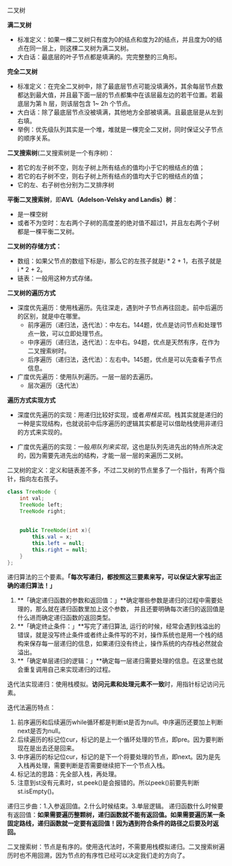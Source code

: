 二叉树

**满二叉树**
- 标准定义：如果一棵二叉树只有度为0的结点和度为2的结点，并且度为0的结点在同一层上，则这棵二叉树为满二叉树。
- 大白话：最底层的叶子节点都是填满的。完完整整的三角形。

**完全二叉树**
- 标准定义：在完全二叉树中，除了最底层节点可能没填满外，其余每层节点数都达到最大值，并且最下面一层的节点都集中在该层最左边的若干位置。若最底层为第 h 层，则该层包含 1~ 2h 个节点。
- 大白话：除了最底层节点没被填满，其他地方全部被填满。且最底层是从左到右填。
- 举例：优先级队列其实是一个堆，堆就是一棵完全二叉树，同时保证父子节点的顺序关系。

**二叉搜索树**(二叉搜索树是一个有序树)：
- 若它的左子树不空，则左子树上所有结点的值均小于它的根结点的值；
- 若它的右子树不空，则右子树上所有结点的值均大于它的根结点的值；
- 它的左、右子树也分别为二叉排序树

**平衡二叉搜索树**，即**AVL（Adelson-Velsky and Landis）树**：
- 是一棵空树
- 或者不为空时：左右两个子树的高度差的绝对值不超过1，并且左右两个子树都是一棵平衡二叉树。

**二叉树的存储方式：**
- 数组：如果父节点的数组下标是i，那么它的左孩子就是i * 2 + 1，右孩子就是 i * 2 + 2。
- 链表：一般用这种方式存储。

**二叉树的遍历方式**
- 深度优先遍历：使用栈遍历。先往深走，遇到叶子节点再往回走。前中后遍历的区别，就是中在哪里。
  - 前序遍历（递归法，迭代法）：中左右。144题，优点是访问节点和处理节点一致，可以立即处理节点。
  - 中序遍历（递归法，迭代法）：左中右。94题，优点是天然有序，在作为二叉搜索树时。
  - 后序遍历（递归法，迭代法）：左右中。145题，优点是可以先查看子节点信息。
- 广度优先遍历：使用队列遍历。一层一层的去遍历。
  - 层次遍历（迭代法）

 **遍历方式实现方式** 
- 深度优先遍历的实现：用递归比较好实现，或者*用栈实现*。栈其实就是递归的一种是实现结构，也就说前中后序遍历的逻辑其实都是可以借助栈使用非递归的方式来实现的。

- 广度优先遍历的实现：一般*用队列来实现*，这也是队列先进先出的特点所决定的，因为需要先进先出的结构，才能一层一层的来遍历二叉树。

二叉树的定义：定义和链表差不多，不过二叉树的节点里多了一个指针，有两个指针，指向左右孩子。
```java
class TreeNode {
    int val;
    TreeNode left;
    TreeNode right;
	
	
    public TreeNode(int x){
		this.val = x;
		this.left = null;
		this.right = null;
    }
};
```

递归算法的三个要素。**「每次写递归，都按照这三要素来写，可以保证大家写出正确的递归算法！」**

1. **「确定递归函数的参数和返回值：」**确定哪些参数是递归的过程中需要处理的，那么就在递归函数里加上这个参数， 并且还要明确每次递归的返回值是什么进而确定递归函数的返回类型。
2. **「确定终止条件：」**写完了递归算法,  运行的时候，经常会遇到栈溢出的错误，就是没写终止条件或者终止条件写的不对，操作系统也是用一个栈的结构来保存每一层递归的信息，如果递归没有终止，操作系统的内存栈必然就会溢出。
3. **「确定单层递归的逻辑：」**确定每一层递归需要处理的信息。在这里也就会重复调用自己来实现递归的过程。

迭代法实现递归：使用栈模拟。**访问元素和处理元素不一致**时，用指针标记访问元素。

迭代法遍历特点：
1. 前序遍历和后续遍历while循环都是判断st是否为null。中序遍历还要加上判断next是否为null。
2. 后续遍历的标记位cur，标记的是上一个循环处理的节点，即pre。因为要判断现在是出去还是回来。
3. 中序遍历的标记位cur，标记的是下一个将要处理的节点，即next。因为是先入栈再处理，需要判断是否需要继续把下一个节点入栈。
4. 标记法的思路：先全部入栈，再处理。
5. 注意到st没有元素时，st.peek()是会报错的。所以peek()前要先判断st.isEmpty()。

递归三步曲：1.入参返回值。2.什么时候结束。3.单层逻辑。
递归函数什么时候要有返回值：**如果需要遍历整颗树，递归函数就不能有返回值。如果需要遍历某一条固定路线，递归函数就一定要有返回值！因为遇到符合条件的路径之后要及时返回。**

二叉搜索树：节点是有序的。使用迭代法时，不需要用栈模拟递归。二叉搜索树遍历时也不用回溯，因为节点的有序性已经可以决定我们走的方向了。




